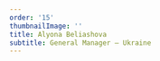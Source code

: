 ```yaml
---
order: '15'
thumbnailImage: ''
title: Alyona Beliashova
subtitle: General Manager – Ukraine
---
```



